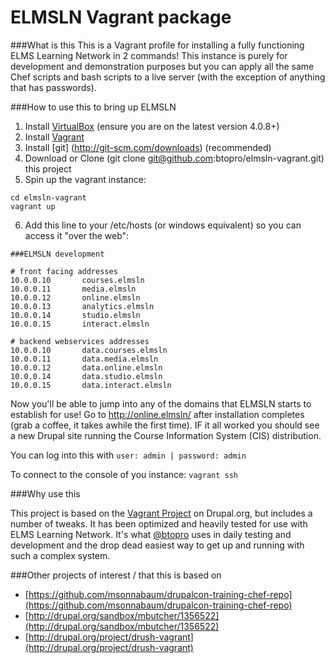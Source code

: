 ELMSLN Vagrant package
==============
###What is this
This is a Vagrant profile for installing a fully functioning ELMS Learning Network in 2 commands!  This instance is purely for development and demonstration purposes but you can apply all the same Chef scripts and bash scripts to a live server (with the exception of anything that has passwords).

###How to use this to bring up ELMSLN
1. Install [VirtualBox](https://www.virtualbox.org/wiki/Downloads) (ensure you are on the latest version 4.0.8+)
2. Install [Vagrant](http://www.vagrantup.com/downloads.html)
3. Install [git] (http://git-scm.com/downloads) (recommended)
4. Download or Clone (git clone git@github.com:btopro/elmsln-vagrant.git) this project
5. Spin up the vagrant instance:
```
cd elmsln-vagrant
vagrant up
```
6. Add this line to your /etc/hosts (or windows equivalent) so you can access it "over the web":

```
###ELMSLN development

# front facing addresses
10.0.0.10       courses.elmsln
10.0.0.11       media.elmsln
10.0.0.12       online.elmsln
10.0.0.13       analytics.elmsln
10.0.0.14       studio.elmsln
10.0.0.15       interact.elmsln

# backend webservices addresses
10.0.0.10       data.courses.elmsln
10.0.0.11       data.media.elmsln
10.0.0.12       data.online.elmsln
10.0.0.14       data.studio.elmsln
10.0.0.15       data.interact.elmsln
```

Now you'll be able to jump into any of the domains that ELMSLN starts to establish for use!  Go to http://online.elmsln/ after installation completes (grab a coffee, it takes awhile the first time).  IF it all worked you should see a new Drupal site running the Course Information System (CIS) distribution.

You can log into this with `user: admin | password: admin`

To connect to the console of you instance: `vagrant ssh`

###Why use this

This project is based on the [Vagrant Project](http://drupal.org/project/vagrant) on Drupal.org, but includes a number of tweaks.  It has been optimized and heavily tested for use with ELMS Learning Network.  It's what [@btopro](http://twitter.com/btopro) uses in daily testing and development and the drop dead easiest way to get up and running with such a complex system.

###Other projects of interest / that this is based on

*  [https://github.com/msonnabaum/drupalcon-training-chef-repo](https://github.com/msonnabaum/drupalcon-training-chef-repo)
*  [http://drupal.org/sandbox/mbutcher/1356522](http://drupal.org/sandbox/mbutcher/1356522)
*  [http://drupal.org/project/drush-vagrant](http://drupal.org/project/drush-vagrant)
